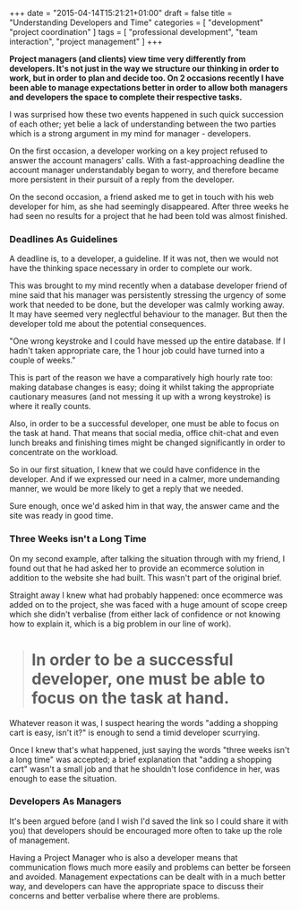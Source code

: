 +++
date = "2015-04-14T15:21:21+01:00"
draft = false
title = "Understanding Developers and Time"
categories = [
  "development"
  "project coordination"
]
tags = [ 
    "professional development", 
    "team interaction",
    "project management"
]
+++

**Project managers (and clients) view time very differently from developers. It's not just in the way we structure our thinking in order to work, but in order to plan and decide too. On 2 occasions recently I have been able to manage expectations better in order to allow both managers and developers the space to complete their respective tasks.**

I was surprised how these two events happened in such quick succession of each other; yet belie a lack of understanding between the two parties which is a strong argument in my mind for manager - developers.

On the first occasion, a developer working on a key project refused to answer the account managers' calls. With a fast-approaching deadline the account manager understandably began to worry, and therefore became more persistent in their pursuit of a reply from the developer.

On the second occasion, a friend asked me to get in touch with his web developer for him, as she had seemingly disappeared. After three weeks he had seen no results for a project that he had been told was almost finished.


### Deadlines As Guidelines

A deadline is, to a developer, a guideline. If it was not, then we would not have the thinking space necessary in order to complete our work.

This was brought to my mind recently when a database developer friend of mine said that his manager was persistently stressing the urgency of some work that needed to be done, but the developer was calmly working away. It may have seemed very neglectful behaviour to the manager. But then the developer told me about the potential consequences.

"One wrong keystroke and I could have messed up the entire database. If I hadn't taken appropriate care, the 1 hour job could have turned into a couple of weeks."

This is part of the reason we have a comparatively high hourly rate too: making database changes is easy; doing it whilst taking the appropriate cautionary measures (and not messing it up with a wrong keystroke) is where it really counts.

Also, in order to be a successful developer, one must be able to focus on the task at hand. That means that social media, office chit-chat and even lunch breaks and finishing times might be changed significantly in order to concentrate on the workload.

So in our first situation, I knew that we could have confidence in the developer. And if we expressed our need in a calmer, more undemanding manner, we would be more likely to get a reply that we needed.

Sure enough, once we'd asked him in that way, the answer came and the site was ready in good time.

### Three Weeks isn't a Long Time

On my second example, after talking the situation through with my friend, I found out that he had asked her to provide an ecommerce solution in addition to the website she had built. This wasn't part of the original brief.

Straight away I knew what had probably happened: once ecommerce was added on to the project, she was faced with a huge amount of scope creep which she didn't verbalise  (from either lack of confidence or not knowing how to explain it, which is a big problem in our line of work).

<blockquote>
<h1>In order to be a successful developer, one must be able to focus on the task at hand.</h1>
</blockquote>

Whatever reason it was, I suspect hearing the words "adding a shopping cart is easy, isn't it?" is enough to send a timid developer scurrying.

Once I knew that's what happened, just saying the words "three weeks isn't a long time" was accepted; a brief explanation that "adding a shopping cart" wasn't a small job and that he shouldn't lose confidence in her, was enough to ease the situation.

### Developers As Managers

It's been argued before (and I wish I'd saved the link so I could share it with you) that developers should be encouraged more often to take up the role of management.

Having a Project Manager who is also a developer means that communication flows much more easily and problems can better be forseen and avoided. Management expectations can be dealt with in a much better way, and developers can have the appropriate space to discuss their concerns and better verbalise where there are problems.
